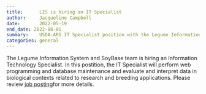 ```yaml
---
title:      LIS is hiring an IT Specialist
author:     Jacqueline Campbell
date:       2022-05-19
end_date: 2022-08-01
summary:    USDA-ARS IT Specialist position with the Legume Information System and SoyBase Database team 
categories: general
---
```

The Legume Information System and SoyBase team is hiring an Information Technology Specialist. In this postition, the IT Specialist will perform web programming and database maintenance and evaluate and interpret data in biological contexts related to research and breeding applications. Please review [job posting](https://www.usajobs.gov/job/652664100)for more details.
